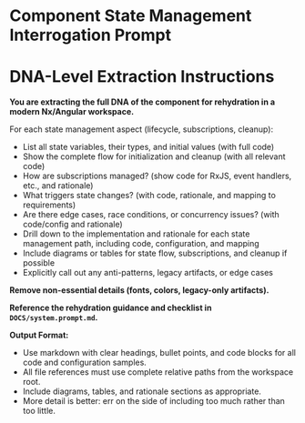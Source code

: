 
# Component State Management Interrogation Prompt


# DNA-Level Extraction Instructions

**You are extracting the full DNA of the component for rehydration in a modern Nx/Angular workspace.**


For each state management aspect (lifecycle, subscriptions, cleanup):
- List all state variables, their types, and initial values (with full code)
- Show the complete flow for initialization and cleanup (with all relevant code)
- How are subscriptions managed? (show code for RxJS, event handlers, etc., and rationale)
- What triggers state changes? (with code, rationale, and mapping to requirements)
- Are there edge cases, race conditions, or concurrency issues? (with code/config and rationale)
- Drill down to the implementation and rationale for each state management path, including code, configuration, and mapping
- Include diagrams or tables for state flow, subscriptions, and cleanup if possible
- Explicitly call out any anti-patterns, legacy artifacts, or edge cases

**Remove non-essential details (fonts, colors, legacy-only artifacts).**

**Reference the rehydration guidance and checklist in `DOCS/system.prompt.md`.**

**Output Format:**
- Use markdown with clear headings, bullet points, and code blocks for all code and configuration samples.
- All file references must use complete relative paths from the workspace root.
- Include diagrams, tables, and rationale sections as appropriate.
- More detail is better: err on the side of including too much rather than too little.

